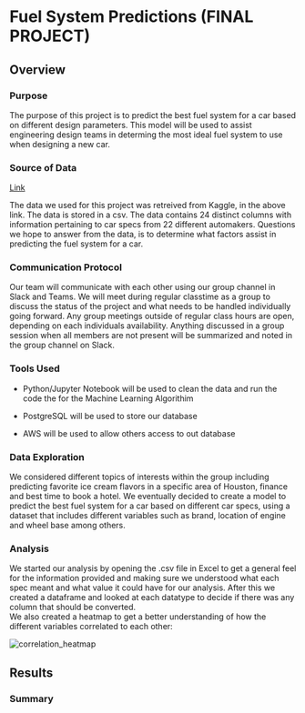 # Fuel System Predictions (FINAL PROJECT)

## Overview

### Purpose

The purpose of this project is to predict the best fuel system for a car based on different design parameters. This model will be used to assist engineering design teams in determing the most ideal fuel system to use when designing a new car.

### Source of Data

[Link](https://www.kaggle.com/code/goyalshalini93/car-price-prediction-linear-regression-rfe/notebook)

The data we used for this project was retreived from Kaggle, in the above link. The data is stored in a csv. The data contains 24 distinct columns with information pertaining to car specs from 22 different automakers. Questions we hope to answer from the data, is to determine what factors assist in predicting the fuel system for a car.  

### Communication Protocol

Our team will communicate with each other using our group channel in Slack and Teams. We will meet during regular classtime as a group to discuss the status of the project and what needs to be handled individually going forward. Any group meetings outside of regular class hours are open, depending on each individuals availability. Anything discussed in a group session when all members are not present will be summarized and noted in the group channel on Slack.

### Tools Used

- Python/Jupyter Notebook will be used to clean the data and run the code the for the Machine Learning Algorithim

- PostgreSQL will be used to store our database 

- AWS will be used to allow others access to out database

### Data Exploration
We considered different topics of interests within the group including predicting favorite ice cream flavors in a specific area of Houston, finance and best time to book a hotel. We eventually decided to create a model to predict the best fuel system for a car based on different car specs, using a dataset that includes different variables such as brand, location of engine and wheel base among others.

### Analysis
We started our analysis by opening the .csv file in Excel to get a general feel for the information provided and making sure we understood what each spec meant and what value it could have for our analysis. After this we created a dataframe and looked at each datatype to decide if there was any column that should be converted.<br>
We also created a heatmap to get a better understanding of how the different variables correlated to each other:<br>

![correlation_heatmap](https://user-images.githubusercontent.com/105120795/192700447-8c6a98ce-460a-43d6-9277-d9ebd1f03a74.png)

## Results

### Summary
